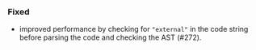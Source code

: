 <!--
A new scriv changelog fragment.

Uncomment the section that is right (remove the HTML comment wrapper).
For top level release notes, leave all the headers commented out.
-->

<!--
### Removed

- A bullet item for the Removed category.

-->
<!--
### Added

- A bullet item for the Added category.

-->
<!--
### Changed

- A bullet item for the Changed category.

-->
<!--
### Deprecated

- A bullet item for the Deprecated category.

-->
### Fixed

- improved performance by checking for `"external"` in the code string before parsing the code and checking the AST (#272).

<!--
### Security

- A bullet item for the Security category.

-->
